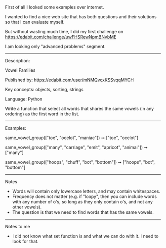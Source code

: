 
First of all I looked some examples over internet. 

I wanted to find a nice web site that has both questions and their solutions so that I can evaluate myself.

But without wasting much time, I did my first challenge on https://edabit.com/challenge/uwFHSRewNpmBNvbME

I am looking only "advanced problems" segment.

-----

Description:

Vowel Families

Published by: https://edabit.com/user/mNMQvcxKSSvqqMYCH

Key concepts: objects, sorting, strings

Language: Python

Write a function that select all words that shares the same vowels (in any ordering) as the first word in the list.

-----

Examples:

same_vowel_group(["toe", "ocelot", "maniac"]) ➞ ["toe", "ocelot"]

same_vowel_group(["many", "carriage", "emit", "apricot", "animal"]) ➞ ["many"]

same_vowel_group(["hoops", "chuff", "bot", "bottom"]) ➞ ["hoops", "bot", "bottom"]

-----

Notes
- Words will contain only lowercase letters, and may contain whitespaces.
- Frequency does not matter (e.g. if "loopy", then you can include words with any number of o's, so long as they only contain o's, and not any other vowels).
- The question is that we need to find words that has the same vowels.


-----

Notes to me
- I did not know what set function is and what we can do with it. I need to look for that.
